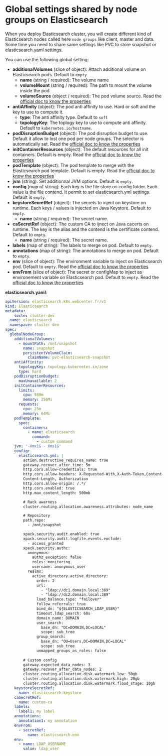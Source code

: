 # Global settings shared by node groups on Elasticsearch

When you deploy Elasticsearch cluster, you will create different kind of Elasticsearch nodes called here `node groups` like client, master and data. 
Some time you need to share same settings like PVC to store snapshot or elasticsearch.yaml settings.

You can use the following global setting:
- **additionalVolumes** (slice of object): Attach additional volume on Elasticsearch pods. Default to `empty`
  - **name** (string / required): The volume name
  - **volumeMount** (string / required): The path to mount the volume inside the pod
  - **volumeSource** (object / required): The pod volume source. Read the [official doc to know the properties](https://kubernetes.io/fr/docs/concepts/storage/volumes/)
- **antiAffinity** (object): The pod anti affinity to use. Hard or soft and the key to use to compute it.
  - **type**: The anti affinity type. Default to `soft`
  - **topologyKey**: The toplogy key to use to compute anti affinity. Default to `kubernetes.io/hostname`.
- **podDisruptionBudget** (object): The pod disruption budget to use. Default it allow to lost one pod per node groups. The selector is automatically set. Read the [official doc to know the properties](https://kubernetes.io/docs/tasks/run-application/configure-pdb/)
- **initContainerResources** (object): The default resources for all init containers. Default is empty. Read the [official doc to know the properties](https://kubernetes.io/docs/concepts/configuration/manage-resources-containers/)
- **podTemplate** (object): The pod template to merge with the Elasticsearch pod template. Default is empty. Read the [official doc to know the properties](https://kubernetes.io/docs/concepts/workloads/pods/)
- **jvm** (string): Set additionnal JVM options. Default is `empty`.
- **config** (map of string): Each key is the file store on config folder. Each value is the file contend. It permit to set elasticsearch.yml settings. Default is `empty`.
- **keystoreSecretRef** (object): The secrets to inject on keystore on runtime. Each keys / values is injected on Java Keystore. Default to `empty`.
  - **name** (string / required): The secret name.
- **caSecretRef** (object): The custom CA to ijnect on Java cacerts on runtime. The key is the alias and the contend is the certificate contend. Default to `empty`.
  - **name** (string / required): The secret name.
- **labels** (map of string): The labels to merge on pod. Default to `empty`.
- **annotations** (map of string): The annotations to merge on pod. Default to `empty`.
- **env** (slice of object): The environment variable to inject on Elasticsearch pod. Default to `empty`. Read the [official doc to know the properties](https://kubernetes.io/docs/tasks/inject-data-application/define-environment-variable-container/)
- **envFrom** (slice of object): The secret or configMap to inject as environement variable on Elasticsearch pod. Default to `empty`. Read the [official doc to know the properties](https://kubernetes.io/docs/tasks/inject-data-application/define-environment-variable-container/)


**elasticsearch.yaml**:
```yaml
apiVersion: elasticsearch.k8s.webcenter.fr/v1
kind: Elasticsearch
metadata:
    socle: cluster-dev
  name: elasticsearch
  namespace: cluster-dev
spec:
  globalNodeGroup:
    additionalVolumes:
      - mountPath: /mnt/snapshot
        name: snapshot
        persistentVolumeClaim:
          claimName: pvc-elasticsearch-snapshot
    antiAffinity:
      topologyKey: topology.kubernetes.io/zone
      type: hard
    podDisruptionBudget:
      maxUnavailable: 2
    initContainerResources:
      limits:
        cpu: 500m
        memory: 256Mi
      requests:
        cpu: 25m
        memory: 64Mi
    podTemplate:
      spec:
        containers:
          - name: elasticsearch
            command:
              - custom command
    jvm: '-Xmx1G - Xms1G'
    config:
      elasticsearch.yml: |
        action.destructive_requires_name: true
        gateway.recover_after_time: 5m
        http.cors.allow-credentials: true
        http.cors.allow-headers: X-Requested-With,X-Auth-Token,Content-Type,
        Content-Length, Authorization
        http.cors.allow-origin: /.*/
        http.cors.enabled: true
        http.max_content_length: 500mb

        # Rack awarness
        cluster.routing.allocation.awareness.attributes: node_name

        # Repository
        path.repo:
          - /mnt/snapshot

        xpack.security.audit.enabled: true
        xpack.security.audit.logfile.events.exclude:
          - access_granted
        xpack.security.authc:
          anonymous:
            authz_exception: false
            roles: monitoring
            username: anonymous_user
          realms:
            active_directory.active_directory:
              order: 2
              url:
                - "ldap://dc1.domain.local:389"
                - "ldap://dc2.domain.local:389"
              load_balance.type: "failover"
              follow_referrals: true
              bind_dn: "${ELASTICSEARCH_LDAP_USER}"
              timeout.ldap_search: 60s
              domain_name: DOMAIN
              user_search:
                base_dn: "DC=DOMAIN,DC=LOCAL"
                scope: sub_tree
              group_search:
                base_dn: "OU=Users,DC=DOMAIN,DC=LOCAL"
                scope: sub_tree
              unmapped_groups_as_roles: false
        
        # Custom config
        gateway.expected_data_nodes: 3
        gateway.recover_after_data_nodes: 2
        cluster.routing.allocation.disk.watermark.low: 50gb
        cluster.routing.allocation.disk.watermark.high: 20gb
        cluster.routing.allocation.disk.watermark.flood_stage: 10gb
    keystoreSecretRef:
      name: elasticsearch-keystore
    caSecretRef:
      name: custom-ca
    labels:
      label1: my label
    annotations:
      annotation1: my annotation
    envFrom:
      - secretRef:
          name: elasticsearch-env
    env:
      - name: LDAP_USERNAME
        value: ldap_user
```